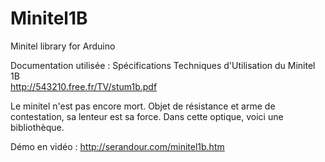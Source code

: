 # Minitel1B
Minitel library for Arduino

Documentation utilisée : Spécifications Techniques d'Utilisation du Minitel 1B<br>
http://543210.free.fr/TV/stum1b.pdf

Le minitel n'est pas encore mort. Objet de résistance et arme de contestation, sa lenteur est sa force. Dans cette optique, voici une bibliothèque.

Démo en vidéo : http://serandour.com/minitel1b.htm
